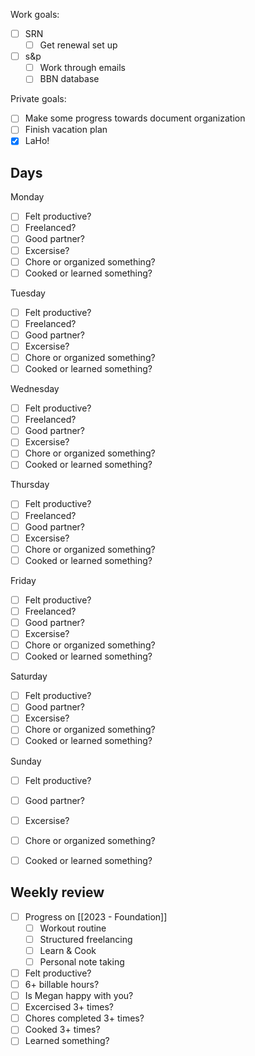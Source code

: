 Work goals:
- [ ] SRN
	- [ ] Get renewal set up
- [ ] s&p
	- [ ] Work through emails
	- [ ] BBN database

Private goals:
- [ ] Make some progress towards document organization
- [ ] Finish vacation plan
- [x] LaHo!

## Days
Monday
- [ ] Felt productive?
- [ ] Freelanced?
- [ ] Good partner?
- [ ] Excersise?
- [ ] Chore or organized something?
- [ ] Cooked or learned something?

Tuesday
- [ ] Felt productive?
- [ ] Freelanced?
- [ ] Good partner?
- [ ] Excersise?
- [ ] Chore or organized something?
- [ ] Cooked or learned something?

Wednesday
- [ ] Felt productive?
- [ ] Freelanced?
- [ ] Good partner?
- [ ] Excersise?
- [ ] Chore or organized something?
- [ ] Cooked or learned something?

Thursday
- [ ] Felt productive?
- [ ] Freelanced?
- [ ] Good partner?
- [ ] Excersise?
- [ ] Chore or organized something?
- [ ] Cooked or learned something?

Friday
- [ ] Felt productive?
- [ ] Freelanced?
- [ ] Good partner?
- [ ] Excersise?
- [ ] Chore or organized something?
- [ ] Cooked or learned something?

Saturday
- [ ] Felt productive?
- [ ] Good partner?
- [ ] Excersise?
- [ ] Chore or organized something?
- [ ] Cooked or learned something?

Sunday
- [ ] Felt productive?
- [ ] Good partner?
- [ ] Excersise?
- [ ] Chore or organized something?
- [ ] Cooked or learned something?


## Weekly review
- [ ] Progress on [[2023 - Foundation]]
	- [ ] Workout routine
	- [ ] Structured freelancing
	- [ ] Learn & Cook
	- [ ] Personal note taking
- [ ] Felt productive?
- [ ] 6+ billable hours?
- [ ] Is Megan happy with you?
- [ ] Excercised  3+ times?
- [ ] Chores completed 3+ times?
- [ ] Cooked 3+ times?
- [ ] Learned something?